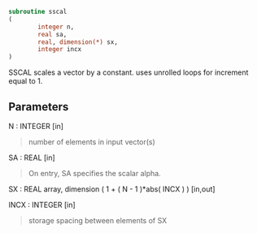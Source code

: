 ```fortran
subroutine sscal
(
        integer n,
        real sa,
        real, dimension(*) sx,
        integer incx
)
```

SSCAL scales a vector by a constant.
uses unrolled loops for increment equal to 1.

## Parameters
N : INTEGER [in]
> number of elements in input vector(s)

SA : REAL [in]
> On entry, SA specifies the scalar alpha.

SX : REAL array, dimension ( 1 + ( N - 1 )*abs( INCX ) ) [in,out]

INCX : INTEGER [in]
> storage spacing between elements of SX
